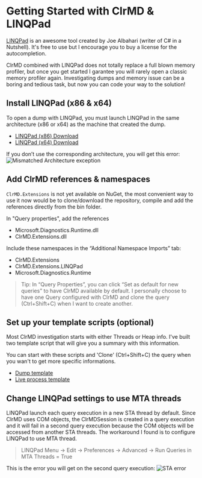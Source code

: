 # Getting Started with ClrMD & LINQPad

[LINQPad](http://www.linqpad.net/) is an awesome tool created by Joe Albahari (writer of C# in a Nutshell).
It's free to use but I encourage you to buy a license for the autocompletion.

ClrMD combined with LINQPad does not totally replace a full blown memory profiler, but once you get started
I garantee you will rarely open a classic memory profiler again. Investigating dumps and memory issue can be
a boring and tedious task, but now you can code your way to the solution!

## Install LINQPad (x86 & x64)

To open a dump with LINQPad, you must launch LINQPad in the same architecture (x86 or x64) as the machine that created the dump.

- [LINQPad (x86) Download](http://www.linqpad.net/GetFile.aspx?LINQPad4.zip)
- [LINQPad (x64) Download](http://www.linqpad.net/GetFile.aspx?LINQPad4-AnyCPU.zip)

If you don’t use the corresponding architecture, you will get this error:
![Mismatched Architecture exception](../img/LINQPad_MismatchedArchitecture.png)

## Add ClrMD references & namespaces

`ClrMD.Extensions` is not yet available on NuGet, the most convenient way to use it now would be to clone/download the
repository, compile and add the references directly from the bin folder.

In "Query properties", add the references
- Microsoft.Diagnostics.Runtime.dll
- ClrMD.Extensions.dll

Include these namespaces in the “Additional Namespace Imports” tab:
- ClrMD.Extensions
- ClrMD.Extensions.LINQPad
- Microsoft.Diagnostics.Runtime

> Tip: In “Query Properties”, you can click “Set as default for new queries” to have ClrMD available by default.
> I personally choose to have one Query configured with ClrMD and clone the query (Ctrl+Shift+C) when I want to create another.

## Set up your template scripts (optional)

Most ClrMD investigation starts with either Threads or Heap info. I've built two template script that will give
you a summary with this information.

You can start with these scripts and 'Clone' (Ctrl+Shift+C) the query when you wan't to get more specific informations.

- [Dump template](../scripts/ClrMD_Dump.linq)
- [Live process template](../scripts/ClrMD_Live.linq)

## Change LINQPad settings to use MTA threads

LINQPad launch each query execution in a new STA thread by default. Since ClrMD uses COM objects,
the ClrMDSession is created in a query execution and it will fail in a second query execution because
the COM objects will be accessed from another STA threads. The workaround I found is to configure
LINQPad to use MTA thread.

> LINQPad Menu -> Edit -> Preferences -> Advanced -> Run Queries in MTA Threads = True

This is the error you will get on the second query execution:
![STA error](../img/LINQPad_STA_Error.png)
